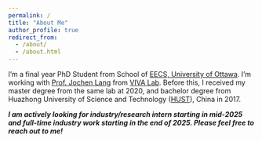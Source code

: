 ```yaml
---
permalink: /
title: "About Me"
author_profile: true
redirect_from: 
  - /about/
  - /about.html
---
```

I’m a final year PhD Student from School of [EECS, University of Ottawa](https://www.uottawa.ca/faculty-engineering/school-electrical-engineering-computer-science). I’m working with [Prof. Jochen Lang](https://www.site.uottawa.ca/~jlang/) from [VIVA Lab](https://www.site.uottawa.ca/research/viva/). Before this, I received my master degree from the same lab at 2020, and bachelor degree from Huazhong University of Science and Technology ([HUST](https://english.hust.edu.cn/)), China in 2017.

<strong><em> I am actively looking for industry/research intern starting in mid-2025 and full-time industry work starting in the end of 2025. Please feel free to reach out to me! </em></strong>

